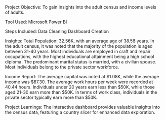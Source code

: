 Project Objective:
To gain insights into the adult census and income levels of adults.

Tool Used:
Microsoft Power BI

Steps Included:
Data Cleaning
Dashboard Creation

Insights:
Total Population: 32.56K, with an average age of 38.58 years.
In the adult census, it was noted that the majority of the population is aged between 31-40 years. Most individuals are employed in craft and repair occupations, with the highest educational attainment being a high school diploma. The predominant marital status is married, with a civilian spouse. Most individuals belong to the private sector workforce.

Income Report: The average capital was noted at $1.08K, while the average income was $87.30. The average work hours per week were recorded at 40.44 hours. Individuals under 20 years earn less than $50K, while those aged 21-30 earn more than $50K. In terms of work class, individuals in the private sector typically earn more than $50K.

Project Learnings:
The interactive dashboard provides valuable insights into the census data, featuring a country slicer for enhanced data exploration.
